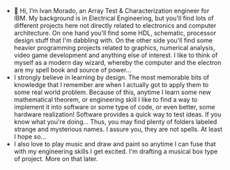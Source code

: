 - 👋 Hi, I’m Ivan Morado, an Array Test & Characterization engineer for IBM. My background is in Electrical Engineering, but you'll find lots of different projects here not directly related to electronics and computer architecture. On one hand you'll find some HDL, schematic, processor design stuff that I'm dabbling with. On the other side you'll find some heavier programming projects related to graphics, numerical analysis, video game development and anything else of interest. I like to think of myself as a modern day wizard, whereby the computer and the electron are my spell book and source of power...
- I strongly believe in learning by design. The most memorable bits of knowledge that I remember are when I actually got to apply them to some real world problem. Because of this, anytime I learn some new mathematical theorem, or engineering skill I like to find a way to implement it into software or some type of code, or even better, some hardware realization! Software provides a quick way to test ideas. If you know what you're doing... Thus, you may find plenty of folders labeled strange and mysterious names. I assure you, they are not spells. At least I hope so...
- I also love to play music and draw and paint so anytime I can fuse that with my engineering skills I get excited. I'm drafting a musical box type of project. More on that later. 

<!---
ivanm451/ivanm451 is a ✨ special ✨ repository because its `README.md` (this file) appears on your GitHub profile.
You can click the Preview link to take a look at your changes.
--->
